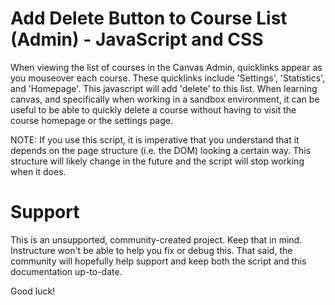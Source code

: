 Add Delete Button to Course List (Admin) - JavaScript and CSS
======

When viewing the list of courses in the Canvas Admin, quicklinks appear as you mouseover
each course.  These quicklinks include 'Settings', 'Statistics', and 'Homepage'.  This
javascript will add 'delete' to this list.  When learning canvas, and specifically when
working in a sandbox environment, it can be useful to be able to quickly delete a course
without having to visit the course homepage or the settings page.  

NOTE: If you use this script, it is imperative that you understand that it depends on the
page structure (i.e. the DOM) looking a certain way. This structure will likely change in
the future and the script will stop working when it does.

Support
======

This is an unsupported, community-created project. Keep that in 
mind. Instructure won't be able to help you fix or debug this.
That said, the community will hopefully help support and keep
both the script and this documentation up-to-date.

Good luck!
